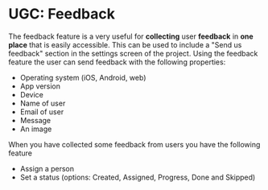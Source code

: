 # UGC: Feedback

The feedback feature is a very useful for **collecting** user **feedback** in **one place** that is easily accessible.
This can be used to include a "Send us feedback" section in the settings screen of the project.
Using the feedback feature the user can send feedback with the following properties:

- Operating system (iOS, Android, web)
- App version
- Device
- Name of user
- Email of user
- Message
- An image

When you have collected some feedback from users you have the following feature

- Assign a person
- Set a status (options: Created, Assigned, Progress, Done and Skipped)